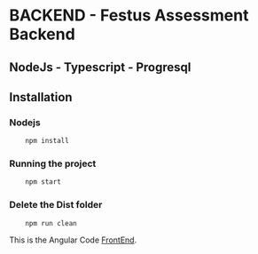 # BACKEND - Festus Assessment Backend

## NodeJs - Typescript - Progresql

## Installation

### Nodejs

```sh
    npm install
```

### Running the project

```sh
    npm start
```

### Delete  the Dist folder

```sh
    npm run clean
```
This is the Angular Code [FrontEnd](https://github.com/Quixote-Shanks/assessmentFnd.git).
